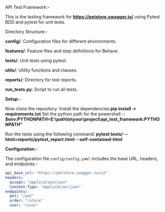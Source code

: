 API Test Framework:-

This is the testing framework for **https://petstore.swagger.io/** using Pytest BDD and pytest for unit tests.

Directory Structure:- 

**config/**: Configuration files for different environments.

**features/**: Feature files and step definitions for Behave.

**tests/**: Unit tests using pytest.

**utils/**: Utility functions and classes.

**reports/**: Directory for test reports.

**run_tests.py**: Script to run all tests.

**Setup**:-

Now clone the repository.
Install the dependencies:**pip install -r requirements.txt**
Set the python path for the powershell :- **$env:PYTHONPATH=E:\path\to\your\project\api_test_framework:PYTHONPATH"**

Run the tests using the following command: **pytest tests/ --html=reports/pytest_report.html --self-contained-html**

**Configuration**:-

The configuration file `config/config.yaml` includes the base URL, headers, and endpoints:-
```yaml
api_base_url: "https://petstore.swagger.io/v2"
headers:
  accept: "application/json"
  Content-Type: "application/json"
endpoints:
  pet: "/pet"
  order: "/store"
  user: "/user"
